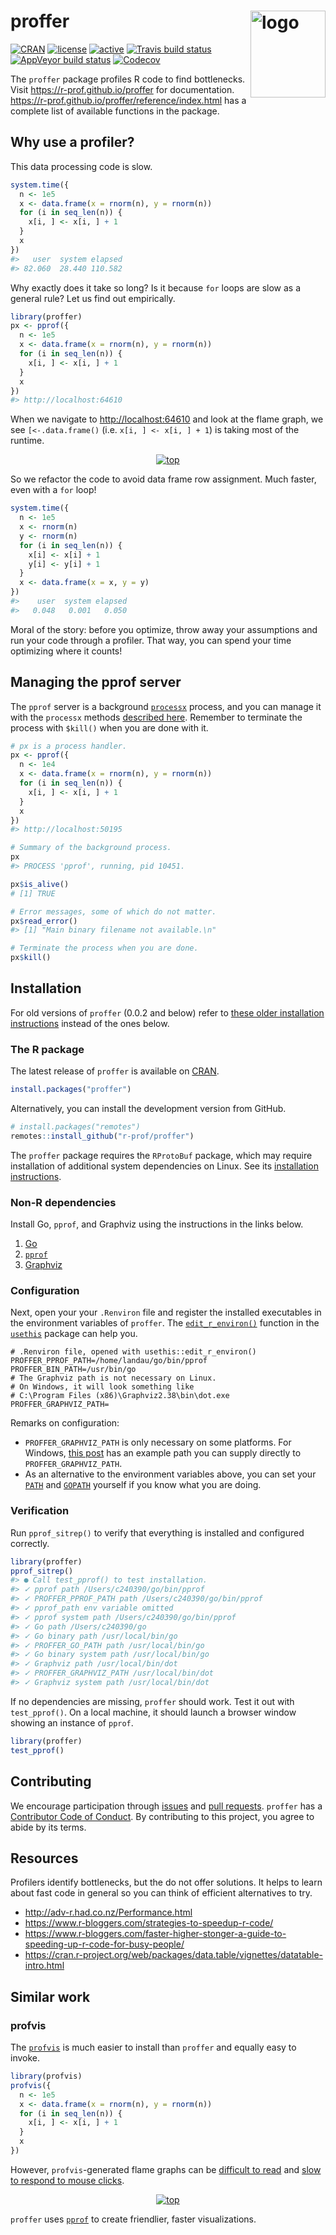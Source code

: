 
<!-- README.md is generated from README.Rmd. Please edit that file -->

# proffer <img src="https://r-prof.github.io/proffer/reference/figures/logo.png" align="right" alt="logo" width="120" height="139" style="border: none; float: right;">

[![CRAN](https://www.r-pkg.org/badges/version/proffer)](https://cran.r-project.org/package=proffer)
[![license](https://img.shields.io/badge/licence-MIT-blue.svg)](https://opensource.org/licenses/MIT)
[![active](https://www.repostatus.org/badges/latest/active.svg)](https://www.repostatus.org/#active)
[![Travis build
status](https://travis-ci.org/r-prof/proffer.svg?branch=master)](https://travis-ci.org/r-prof/proffer)
[![AppVeyor build
status](https://ci.appveyor.com/api/projects/status/github/r-prof/proffer?branch=master&svg=true)](https://ci.appveyor.com/project/r-prof/proffer)
[![Codecov](https://codecov.io/github/r-prof/proffer/coverage.svg?branch=master)](https://codecov.io/github/r-prof/proffer?branch=master)

The `proffer` package profiles R code to find bottlenecks. Visit
<https://r-prof.github.io/proffer> for documentation.
<https://r-prof.github.io/proffer/reference/index.html> has a complete
list of available functions in the package.

## Why use a profiler?

This data processing code is slow.

``` r
system.time({
  n <- 1e5
  x <- data.frame(x = rnorm(n), y = rnorm(n))
  for (i in seq_len(n)) {
    x[i, ] <- x[i, ] + 1
  }
  x
})
#>   user  system elapsed 
#> 82.060  28.440 110.582 
```

Why exactly does it take so long? Is it because `for` loops are slow as
a general rule? Let us find out empirically.

``` r
library(proffer)
px <- pprof({
  n <- 1e5
  x <- data.frame(x = rnorm(n), y = rnorm(n))
  for (i in seq_len(n)) {
    x[i, ] <- x[i, ] + 1
  }
  x
})
#> http://localhost:64610
```

When we navigate to <http://localhost:64610> and look at the flame
graph, we see `[<-.data.frame()` (i.e. `x[i, ] <- x[i, ] + 1`) is taking
most of the runtime.

<center>

<a href="https://r-prof.github.io/proffer/reference/figures/flame.png">
<img src="https://r-prof.github.io/proffer/reference/figures/flame.png" alt="top" align="center" style = "border: none; float: center;">
</a>

</center>

So we refactor the code to avoid data frame row assignment. Much faster,
even with a `for` loop\!

``` r
system.time({
  n <- 1e5
  x <- rnorm(n)
  y <- rnorm(n)
  for (i in seq_len(n)) {
    x[i] <- x[i] + 1
    y[i] <- y[i] + 1
  }
  x <- data.frame(x = x, y = y)
})
#>    user  system elapsed 
#>   0.048   0.001   0.050
```

Moral of the story: before you optimize, throw away your assumptions and
run your code through a profiler. That way, you can spend your time
optimizing where it counts\!

## Managing the pprof server

The `pprof` server is a background
[`processx`](https://github.com/r-lib/processx) process, and you can
manage it with the `processx` methods [described
here](https://processx.r-lib.org/#managing-external-processes). Remember
to terminate the process with `$kill()` when you are done with it.

``` r
# px is a process handler.
px <- pprof({
  n <- 1e4
  x <- data.frame(x = rnorm(n), y = rnorm(n))
  for (i in seq_len(n)) {
    x[i, ] <- x[i, ] + 1
  }
  x
})
#> http://localhost:50195

# Summary of the background process.
px
#> PROCESS 'pprof', running, pid 10451.

px$is_alive()
# [1] TRUE

# Error messages, some of which do not matter.
px$read_error()
#> [1] "Main binary filename not available.\n"

# Terminate the process when you are done.
px$kill()
```

## Installation

For old versions of `proffer` (0.0.2 and below) refer to [these older
installation
instructions](https://github.com/r-prof/proffer/blob/f76bde56796396e83fee00f94430c94974f18303/README.md#installation)
instead of the ones below.

### The R package

The latest release of `proffer` is available on
[CRAN](https://CRAN.R-project.org).

``` r
install.packages("proffer")
```

Alternatively, you can install the development version from GitHub.

``` r
# install.packages("remotes")
remotes::install_github("r-prof/proffer")
```

The `proffer` package requires the `RProtoBuf` package, which may
require installation of additional system dependencies on Linux. See its
[installation
instructions](https://github.com/eddelbuettel/rprotobuf#installation).

### Non-R dependencies

Install Go, `pprof`, and Graphviz using the instructions in the links
below.

1.  [Go](https://golang.org/doc/install)
2.  [`pprof`](https://github.com/google/pprof)
3.  [Graphviz](https://www.graphviz.org/download/)

### Configuration

Next, open your your `.Renviron` file and register the installed
executables in the environment variables of `proffer`. The
[`edit_r_environ()`](https://usethis.r-lib.org/reference/edit.html)
function in the [`usethis`](https://usethis.r-lib.org) package can help
you.

    # .Renviron file, opened with usethis::edit_r_environ()
    PROFFER_PPROF_PATH=/home/landau/go/bin/pprof
    PROFFER_BIN_PATH=/usr/bin/go
    # The Graphviz path is not necessary on Linux.
    # On Windows, it will look something like
    # C:\Program Files (x86)\Graphviz2.38\bin\dot.exe
    PROFFER_GRAPHVIZ_PATH=

Remarks on configuration:

  - `PROFFER_GRAPHVIZ_PATH` is only necessary on some platforms. For
    Windows, [this
    post](https://stackoverflow.com/questions/35064304/runtimeerror-make-sure-the-graphviz-executables-are-on-your-systems-path-aft/47031762#47031762)
    has an example path you can supply directly to
    `PROFFER_GRAPHVIZ_PATH`.
  - As an alternative to the environment variables above, you can set
    your [`PATH`](https://en.wikipedia.org/wiki/PATH_\(variable\)) and
    [`GOPATH`](https://github.com/golang/go/wiki/GOPATH) yourself if you
    know what you are doing.

### Verification

Run `pprof_sitrep()` to verify that everything is installed and
configured correctly.

``` r
library(proffer)
pprof_sitrep()
#> ● Call test_pprof() to test installation.
#> ✓ pprof path /Users/c240390/go/bin/pprof
#> ✓ PROFFER_PPROF_PATH path /Users/c240390/go/bin/pprof
#> ✓ pprof_path env variable omitted
#> ✓ pprof system path /Users/c240390/go/bin/pprof
#> ✓ Go path /Users/c240390/go
#> ✓ Go binary path /usr/local/bin/go
#> ✓ PROFFER_GO_PATH path /usr/local/bin/go
#> ✓ Go binary system path /usr/local/bin/go
#> ✓ Graphviz path /usr/local/bin/dot
#> ✓ PROFFER_GRAPHVIZ_PATH /usr/local/bin/dot
#> ✓ Graphviz system path /usr/local/bin/dot
```

If no dependencies are missing, `proffer` should work. Test it out with
`test_pprof()`. On a local machine, it should launch a browser window
showing an instance of `pprof`.

``` r
library(proffer)
test_pprof()
```

## Contributing

We encourage participation through
[issues](https://github.com/r-prof/proffer/issues) and [pull
requests](https://github.com/r-prof/proffer/pulls). `proffer` has a
[Contributor Code of
Conduct](https://github.com/r-prof/CODE_OF_CONDUCT.md). By contributing
to this project, you agree to abide by its terms.

## Resources

Profilers identify bottlenecks, but the do not offer solutions. It helps
to learn about fast code in general so you can think of efficient
alternatives to
    try.

  - <http://adv-r.had.co.nz/Performance.html>
  - <https://www.r-bloggers.com/strategies-to-speedup-r-code/>
  - <https://www.r-bloggers.com/faster-higher-stonger-a-guide-to-speeding-up-r-code-for-busy-people/>
  - <https://cran.r-project.org/web/packages/data.table/vignettes/datatable-intro.html>

## Similar work

### profvis

The [`profvis`](https://github.com/rstudio/profvis) is much easier to
install than `proffer` and equally easy to invoke.

``` r
library(profvis)
profvis({
  n <- 1e5
  x <- data.frame(x = rnorm(n), y = rnorm(n))
  for (i in seq_len(n)) {
    x[i, ] <- x[i, ] + 1
  }
  x
})
```

However, `profvis`-generated flame graphs can be [difficult to
read](https://github.com/rstudio/profvis/issues/115) and [slow to
respond to mouse
clicks](https://github.com/rstudio/profvis/issues/104).

<center>

<a href="https://r-prof.github.io/proffer/reference/figures/profvis.png">
<img src="https://r-prof.github.io/proffer/reference/figures/profvis.png" alt="top" align="center" style = "border: none; float: center;">
</a>

</center>

`proffer` uses [`pprof`](https://github.com/google/pprof) to create
friendlier, faster visualizations.
